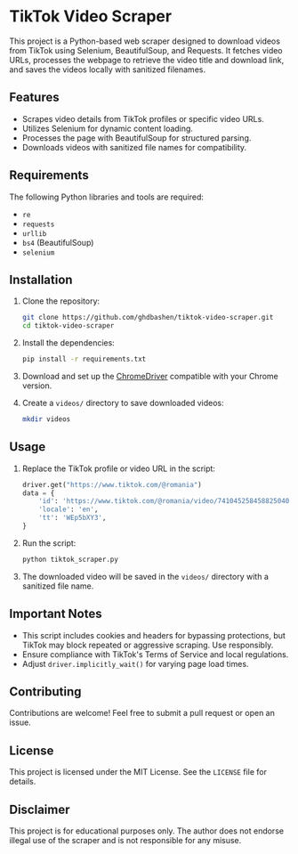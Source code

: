 # TikTok Video Scraper

This project is a Python-based web scraper designed to download videos from TikTok using Selenium, BeautifulSoup, and Requests. It fetches video URLs, processes the webpage to retrieve the video title and download link, and saves the videos locally with sanitized filenames.

## Features
- Scrapes video details from TikTok profiles or specific video URLs.
- Utilizes Selenium for dynamic content loading.
- Processes the page with BeautifulSoup for structured parsing.
- Downloads videos with sanitized file names for compatibility.

## Requirements
The following Python libraries and tools are required:
- `re`
- `requests`
- `urllib`
- `bs4` (BeautifulSoup)
- `selenium`

## Installation

1. Clone the repository:
   ```bash
   git clone https://github.com/ghdbashen/tiktok-video-scraper.git
   cd tiktok-video-scraper
   ```

2. Install the dependencies:
   ```bash
   pip install -r requirements.txt
   ```

3. Download and set up the [ChromeDriver](https://sites.google.com/a/chromium.org/chromedriver/downloads) compatible with your Chrome version.

4. Create a `videos/` directory to save downloaded videos:
   ```bash
   mkdir videos
   ```

## Usage

1. Replace the TikTok profile or video URL in the script:
   ```python
   driver.get("https://www.tiktok.com/@romania")
   data = {
       'id': 'https://www.tiktok.com/@romania/video/7410452584588250401',
       'locale': 'en',
       'tt': 'WEp5bXY3',
   }
   ```

2. Run the script:
   ```bash
   python tiktok_scraper.py
   ```

3. The downloaded video will be saved in the `videos/` directory with a sanitized file name.

## Important Notes
- This script includes cookies and headers for bypassing protections, but TikTok may block repeated or aggressive scraping. Use responsibly.
- Ensure compliance with TikTok's Terms of Service and local regulations.
- Adjust `driver.implicitly_wait()` for varying page load times.

## Contributing
Contributions are welcome! Feel free to submit a pull request or open an issue.

## License
This project is licensed under the MIT License. See the `LICENSE` file for details.

## Disclaimer
This project is for educational purposes only. The author does not endorse illegal use of the scraper and is not responsible for any misuse.

